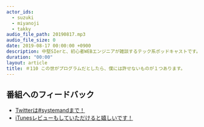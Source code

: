 ```yaml
---
actor_ids:
  - suzuki
  - miyanoji
  - takky
audio_file_path: 20190817.mp3
audio_file_size: 0
date: 2019-08-17 00:00:00 +0900
description: 中堅SIerと、初心者WEBエンジニアが雑談するテック系ポッドキャストです。
duration: "00:00"
layout: article
title: ＃110 この世がプログラムだとしたら、僕には許せないものが１つあります。
---
```

## 番組へのフィードバック
* [Twitterは#systemandまで！](https://twitter.com/search?q=%23systemand)
* [iTunesレビューもしていただけると嬉しいです！](https://itunes.apple.com/jp/podcast/systemand-online/id1205168408?mt=2)

